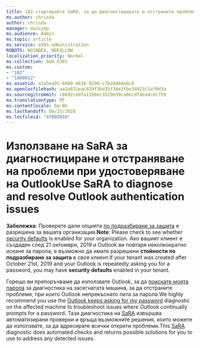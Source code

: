 ```yaml
---
title: 182 стартирайте SaRA, за да диагностицирате и отстраните проблеми с удостоверяването на Outlook
ms.author: chrisda
author: chrisda
manager: dansimp
ms.audience: Admin
ms.topic: article
ms.service: o365-administration
ROBOTS: NOINDEX, NOFOLLOW
localization_priority: Normal
ms.collection: Adm_O365
ms.custom:
- "182"
- "1800012"
ms.assetid: a3a5ea91-6989-4616-9290-c7b24484e8c8
ms.openlocfilehash: aa1e831eac829f3bd35f34e2fbe34923c5af0d3a
ms.sourcegitcommit: c6692ce0fa1358ec3529e59ca0ecdfdea4cdc759
ms.translationtype: MT
ms.contentlocale: bg-BG
ms.lasthandoff: 09/15/2020
ms.locfileid: "47802010"
---
```

# <a name="use-sara-to-diagnose-and-resolve-outlook-authentication-issues"></a><span data-ttu-id="ed491-102">Използване на SaRA за диагностициране и отстраняване на проблеми при удостоверяване на Outlook</span><span class="sxs-lookup"><span data-stu-id="ed491-102">Use SaRA to diagnose and resolve Outlook authentication issues</span></span>

<span data-ttu-id="ed491-103">**Забележка**: Проверете дали опцията [по подразбиране за защита](https://aka.ms/securitydefaults) е разрешена за вашата организация.</span><span class="sxs-lookup"><span data-stu-id="ed491-103">**Note**: Please check to see whether [security defaults](https://aka.ms/securitydefaults) is enabled for your organization.</span></span> <span data-ttu-id="ed491-104">Ако вашият клиент е създаден след 21 октомври, 2019 и Outlook ви повтаря неколкократно искане за парола, е възможно да имате разрешени **стойности по подразбиране за защита** в своя клиент.</span><span class="sxs-lookup"><span data-stu-id="ed491-104">If your tenant was created after October 21st, 2019 and your Outlook is repeatedly asking you for a password, you may have **security defaults** enabled in your tenant.</span></span>

<span data-ttu-id="ed491-105">Горещо ви препоръчваме да използвате Outlook, за да [поискате моята парола](https://aka.ms/SaRA-OutlookPwdPrompt-Alchemy) за диагностика на засегнатата машина, за да отстраните проблеми, при които Outlook непрекъснато пита за парола.</span><span class="sxs-lookup"><span data-stu-id="ed491-105">We highly recommend you use the [Outlook keeps asking for my password](https://aka.ms/SaRA-OutlookPwdPrompt-Alchemy) diagnostic on the affected machine to troubleshoot issues where Outlook continually prompts for a password.</span></span> <span data-ttu-id="ed491-106">Тази диагностика на [SaRA](https://diagnostics.office.com/#/) извършва автоматизирани проверки и връща възможните решения, които можете да използвате, за да адресирате всички открити проблеми.</span><span class="sxs-lookup"><span data-stu-id="ed491-106">This [SaRA](https://diagnostics.office.com/#/) diagnostic does automated checks and returns possible solutions for you to use to address any detected issues.</span></span>
